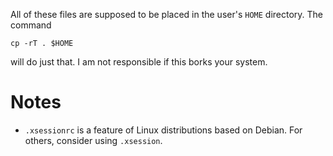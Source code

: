 All of these files are supposed to be placed in the user's `HOME` directory.
The command
```
cp -rT . $HOME
```
will do just that. I am not responsible if this borks your system.

# Notes
* `.xsessionrc` is a feature of Linux distributions based on Debian. For
  others, consider using `.xsession`.
